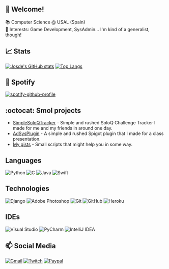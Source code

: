 ## :wave: Welcome!
📚 Computer Science @ USAL (Spain)  
:cherry_blossom: Interests: Game Development, SysAdmin... I'm kind of a generalist, though!

## :chart_with_upwards_trend: Stats
[![Josde's GitHub stats](https://github-readme-stats.vercel.app/api?username=Josde&show_icons=true&theme=dracula&count_private=true)](https://github.com/anuraghazra/github-readme-stats) [![Top Langs](https://github-readme-stats.vercel.app/api/top-langs/?username=Josde&theme=dracula&count_private=true&layout=compact)](https://github.com/anuraghazra/github-readme-stats)
## :musical_note: Spotify
[![spotify-github-profile](https://spotify-github-profile.vercel.app/api/view?uid=l7rrexoe1hh5vz3faoy6k0rp8&cover_image=true&theme=default)](https://github.com/kittinan/spotify-github-profile)

## :octocat: Smol projects
 - [SimpleSoloQTracker](https://github.com/Josde/SimpleSoloQTracker) - Simple and rushed SoloQ Challenge Tracker I made for me and my friends in around one day.
 - [AdSysPlugin](https://github.com/Josde/AdSysPlugin) - A simple and rushed Spigot plugin that I made for a class presentation.
 - [My gists](https://gist.github.com/Josde) - Small scripts that might help you in some way.

## Languages
<img alt="Python" src="https://img.shields.io/badge/python-%2314354C.svg?&style=for-the-badge&logo=python&logoColor=white"/> <img alt="C" src="https://img.shields.io/badge/c-%2300599C.svg?&style=for-the-badge&logo=c&logoColor=white"/>  <img alt="Java" src="https://img.shields.io/badge/java-%23ED8B00.svg?&style=for-the-badge&logo=java&logoColor=white"/> <img alt="Swift" src="https://img.shields.io/badge/swift-%23FA7343.svg?&style=for-the-badge&logo=swift&logoColor=white"/>
## Technologies
<img alt="Django" src="https://img.shields.io/badge/django-%23092E20.svg?&style=for-the-badge&logo=django&logoColor=white"/> <img alt="Adobe Photoshop" src="https://img.shields.io/badge/adobephotoshop-%2331A8FF.svg?&style=for-the-badge&logo=adobephotoshop&logoColor=white"/> <img alt="Git" src="https://img.shields.io/badge/git-%23F05033.svg?&style=for-the-badge&logo=git&logoColor=white"/> <img alt="GitHub" src="https://img.shields.io/badge/github-%23121011.svg?&style=for-the-badge&logo=github&logoColor=white"/> <img alt="Heroku" src="https://img.shields.io/badge/heroku-%23430098.svg?&style=for-the-badge&logo=heroku&logoColor=white"/>
## IDEs
<img alt="Visual Studio" src="https://img.shields.io/badge/VisualStudio-5C2D91.svg?&style=for-the-badge&logo=visual-studio&logoColor=white"/> <img alt="PyCharm" src="https://img.shields.io/badge/PyCharm-000000.svg?&style=for-the-badge&logo=PyCharm&logoColor=white"/> <img alt="IntelliJ IDEA" src="https://img.shields.io/badge/IntelliJIDEA-000000.svg?&style=for-the-badge&logo=intellij-idea&logoColor=white"/> 


## 📫 Social Media
[<img alt="Gmail" src="https://img.shields.io/badge/Gmail-D14836?style=for-the-badge&logo=gmail&logoColor=white" />](mailto:jorgecruz@usal.es) [<img alt="Twitch" src="https://img.shields.io/badge/Josde_-%239146FF.svg?&style=for-the-badge&logo=Twitch&logoColor=white"/>](https://www.twitch.tv/josde_) [<img alt="Paypal" src="https://img.shields.io/badge/PayPal-00457C?style=for-the-badge&logo=paypal&logoColor=white" />](http://paypal.me/itsJosde)
